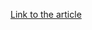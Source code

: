 [Link to the article](https://www.fireeye.com/blog/threat-research/2013/08/survival-of-the-fittest-new-york-times-attackers-evolve-quickly.html)
